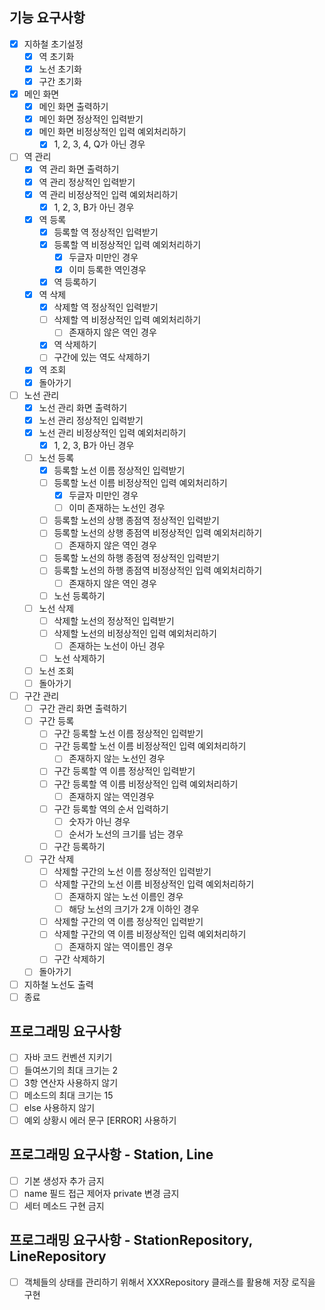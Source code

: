 ## 기능 요구사항

- [x] 지하철 초기설정
    - [x] 역 초기화
    - [x] 노선 초기화
    - [x] 구간 초기화
- [x] 메인 화면
    - [x] 메인 화면 출력하기
    - [x] 메인 화면 정상적인 입력받기
    - [x] 메인 화면 비정상적인 입력 예외처리하기
        - [x] 1, 2, 3, 4, Q가 아닌 경우
- [ ] 역 관리
    - [x] 역 관리 화면 출력하기
    - [x] 역 관리 정상적인 입력받기
    - [x] 역 관리 비정상적인 입력 예외처리하기
        - [x] 1, 2, 3, B가 아닌 경우
    - [x] 역 등록
        - [x] 등록할 역 정상적인 입력받기
        - [x] 등록할 역 비정상적인 입력 예외처리하기
            - [x] 두글자 미만인 경우
            - [x] 이미 등록한 역인경우
        - [x] 역 등록하기
    - [x] 역 삭제
        - [x] 삭제할 역 정상적인 입력받기
        - [ ] 삭제할 역 비정상적인 입력 예외처리하기
            - [ ] 존재하지 않은 역인 경우
        - [x] 역 삭제하기
        - [ ] 구간에 있는 역도 삭제하기
    - [x] 역 조회
    - [x] 돌아가기
- [ ] 노선 관리
    - [x] 노선 관리 화면 출력하기
    - [x] 노선 관리 정상적인 입력받기
    - [x] 노선 관리 비정상적인 입력 예외처리하기
        - [x] 1, 2, 3, B가 아닌 경우
    - [ ] 노선 등록
        - [x] 등록할 노선 이름 정상적인 입력받기
        - [ ] 등록할 노선 이름 비정상적인 입력 예외처리하기
            - [x] 두글자 미만인 경우
            - [ ] 이미 존재하는 노선인 경우
        - [ ] 등록할 노선의 상행 종점역 정상적인 입력받기
        - [ ] 등록할 노선의 상행 종점역 비정상적인 입력 예외처리하기
            - [ ] 존재하지 않은 역인 경우
        - [ ] 등록할 노선의 하행 종점역 정상적인 입력받기
        - [ ] 등록할 노선의 하행 종점역 비정상적인 입력 예외처리하기
            - [ ] 존재하지 않은 역인 경우
        - [ ] 노선 등록하기
    - [ ] 노선 삭제
        - [ ] 삭제할 노선의 정상적인 입력받기
        - [ ] 삭제할 노선의 비정상적인 입력 예외처리하기
            - [ ] 존재하는 노선이 아닌 경우
        - [ ] 노선 삭제하기
    - [ ] 노선 조회
    - [ ] 돌아가기
- [ ] 구간 관리
    - [ ] 구간 관리 화면 출력하기
    - [ ] 구간 등록
        - [ ] 구간 등록할 노선 이름 정상적인 입력받기
        - [ ] 구간 등록할 노선 이름 비정상적인 입력 예외처리하기
            - [ ] 존재하지 않는 노선인 경우
        - [ ] 구간 등록할 역 이름 정상적인 입력받기
        - [ ] 구간 등록할 역 이름 비정상적인 입력 예외처리하기
            - [ ] 존재하지 않는 역인경우
        - [ ] 구간 등록할 역의 순서 입력하기
            - [ ] 숫자가 아닌 경우
            - [ ] 순서가 노선의 크기를 넘는 경우
        - [ ] 구간 등록하기
    - [ ] 구간 삭제
        - [ ] 삭제할 구간의 노선 이름 정상적인 입력받기
        - [ ] 삭제할 구간의 노선 이름 비정상적인 입력 예외처리하기
            - [ ] 존재하지 않는 노선 이름인 경우
            - [ ] 해당 노선의 크기가 2개 이하인 경우
        - [ ] 삭제할 구간의 역 이름 정상적인 입력받기
        - [ ] 삭제할 구간의 역 이름 비정상적인 입력 예외처리하기
            - [ ] 존재하지 않는 역이름인 경우
        - [ ] 구간 삭제하기
    - [ ] 돌아가기
- [ ] 지하철 노선도 출력
- [ ] 종료

## 프로그래밍 요구사항

- [ ] 자바 코드 컨벤션 지키기
- [ ] 들여쓰기의 최대 크기는 2
- [ ] 3항 연산자 사용하지 않기
- [ ] 메소드의 최대 크기는 15
- [ ] else 사용하지 않기
- [ ] 예외 상황시 에러 문구 [ERROR] 사용하기

## 프로그래밍 요구사항 - Station, Line

- [ ] 기본 생성자 추가 금지
- [ ] name 필드 접근 제어자 private 변경 금지
- [ ] 세터 메소드 구현 금지

## 프로그래밍 요구사항 - StationRepository, LineRepository

- [ ] 객체들의 상태를 관리하기 위해서 XXXRepository 클래스를 활용해 저장 로직을 구현